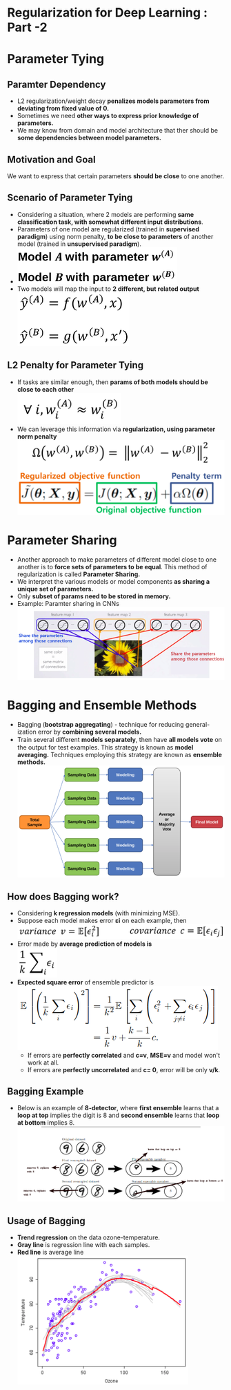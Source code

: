 # Regularization for Deep Learning : Part -2


# Parameter Tying
## Paramter Dependency
* L2 regularization/weight decay **penalizes models parameters from deviating from fixed value of 0.**
* Sometimes we need **other ways to express prior knowledge of parameters.**
* We may know from domain and model architecture that ther should be **some dependencies between model parameters.**

## Motivation and Goal
We want to express that certain parameters **should be close** to one another.

## Scenario of Parameter Tying
* Considering a situation, where 2 models are performing **same classification task, with somewhat different input distributions**.<br>
* Parameters of one model are regularized (trained in **supervised paradigm**) using norm penalty, **to be close to parameters** of another model (trained in **unsupervised paradigm**).<br>
* <img src="./images/45.param_tying_01.png"></img>
* Two models will map the input to **2 different, but related output**<br>
<img src="./images/46.param_tying_02.png"></img>

## L2 Penalty for Parameter Tying
* If tasks are similar enough, then **params of both models should be close to each other** <br>
<img src="./images/47.param_tying_03.png"></img>
* We can leverage this information via **regularization, using parameter norm penalty**
<img src="./images/48.param_tying_04.png"></img>

# Parameter Sharing

* Another approach to make parameters of different model close to one another is to **force sets of parameters to be equal**. This method of regularization is called **Parameter Sharing.**<br>
* We interpret the various models or model components **as sharing a unique set of parameters.**<br>
* Only **subset of params need to be stored in memory.**
* Example: Paramter sharing in CNNs<br>
<img src="./images/44.param_sharing_for_CNN.png"></img>

# Bagging and Ensemble Methods
* Bagging (**bootstrap aggregating**) - technique for reducing general-ization error by **combining several models.**
* Train several diﬀerent **models separately**, then have **all models vote** on the output for test examples. This strategy is known as **model averaging.** Techniques employing this strategy are known as **ensemble methods.**
<img src="./images/49.bagging.png"></img><br>

## How does Bagging work?
* Considering **k regression models** (with minimizing MSE).
* Suppose each model makes  error **εi** on each example, then<br>
<img src="./images/50.bagging_2.png"></img><br>
* Error made by **average prediction of models is**<br>
<img src="./images/51.bagging_3.png"></img><br>
* **Expected square error** of ensemble predictor is <br>
<img src="./images/52.bagging_4.png"></img><br>
  * If errors are **perfectly correlated** and **c=v**, **MSE=v** and model won't work at all.
  * If errors are **perfectly uncorrelated** and **c= 0**, error will be only **v/k**.
  
## Bagging Example 
* Below is an example of **8-detector**, where **first ensemble** learns that a **loop at top** implies the digit is 8 and **second ensemble** learns that **loop at bottom** implies 8.<br>
<img src="./images/52.eight_detector.png"></img><br>

## Usage of Bagging
* **Trend regression** on the data ozone-temperature.
* **Gray line** is regression line with each samples.
* **Red line** is average line
<img src="./images/53.bagging_examples.png"></img><br>








